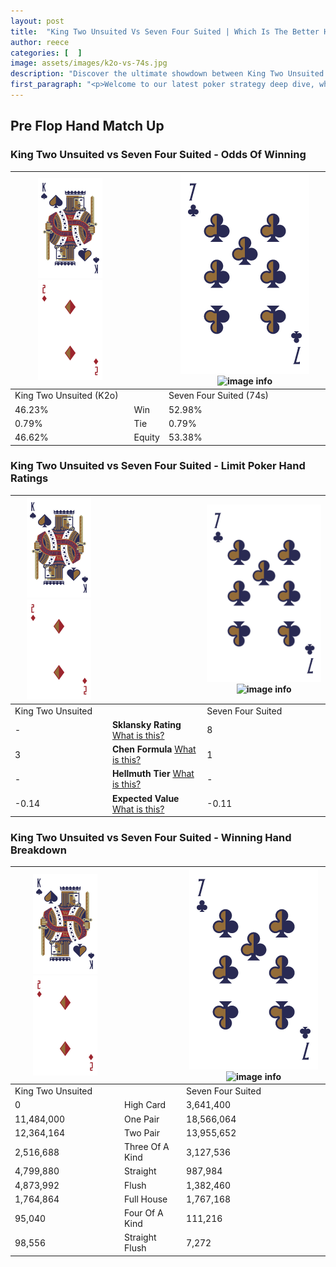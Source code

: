 ```yaml
---
layout: post
title:  "King Two Unsuited Vs Seven Four Suited | Which Is The Better Hand In Poker? A Complete Guide"
author: reece
categories: [  ]
image: assets/images/k2o-vs-74s.jpg
description: "Discover the ultimate showdown between King Two Unsuited and Seven Four Suited in poker! Uncover the odds, strategies, and scenarios where one hand triumphs over the other. Get ready to up your poker game with this thrilling analysis."
first_paragraph: "<p>Welcome to our latest poker strategy deep dive, where we're pitting two distinct hands against each other in a high-stakes showdown: King Two Unsuited vs Seven Four Suited.</p><p>In the dynamic world of poker, every decision counts, and knowing which hand holds the upper hand is key to your success at the table.</p><p>In this article, we'll dissect these two hands, explore the scenarios where one dominates the other, and equip you with the knowledge to make strategic choices that can tip the odds in your favor.</p><p>Get ready to unravel the intriguing dynamics of these poker hands and elevate your game to new heights.</p>"
---
```




[comment]: # (sp0)

## Pre Flop Hand Match Up

<div class="table hand-ratings" markdown="1"> 



### King Two Unsuited vs Seven Four Suited - Odds Of Winning


    
| ![image info](assets/images/hand1/K.png) ![image info](assets/images/hand1/2o.png) |  | ![image info](assets/images/hand2/7.png) ![image info](assets/images/hand2/4s.png) |
| -------- | -------- | -------- |
| King Two Unsuited (K2o) |  | Seven Four Suited (74s) |
| 46.23% | Win | 52.98% |
| 0.79% | Tie | 0.79% |
| 46.62% | Equity | 53.38% |




[comment]: # (sp1)



### King Two Unsuited vs Seven Four Suited - Limit Poker Hand Ratings


    
| ![image info](assets/images/hand1/K.png) ![image info](assets/images/hand1/2o.png) |  | ![image info](assets/images/hand2/7.png) ![image info](assets/images/hand2/4s.png) |
| -------- | -------- | -------- |
| King Two Unsuited |  | Seven Four Suited |
| - | **Sklansky Rating** [What is this?](/sklansky-rating-explained) | 8 |
| 3 | **Chen Formula** [What is this?](/chen-formula-explained) | 1 |
| - | **Hellmuth Tier** [What is this?](/Hellmuth-tier-explained) | - |
| -0.14 | **Expected Value** [What is this?](/expected-value-explained) | -0.11 |




[comment]: # (sp2)



### King Two Unsuited vs Seven Four Suited - Winning Hand Breakdown


    
| ![image info](assets/images/hand1/K.png) ![image info](assets/images/hand1/2o.png) |  | ![image info](assets/images/hand2/7.png) ![image info](assets/images/hand2/4s.png) |
| -------- | -------- | -------- |
| King Two Unsuited |  | Seven Four Suited |
| 0 | High Card | 3,641,400 |
| 11,484,000 | One Pair | 18,566,064 |
| 12,364,164 | Two Pair | 13,955,652 |
| 2,516,688 | Three Of A Kind | 3,127,536 |
| 4,799,880 | Straight | 987,984 |
| 4,873,992 | Flush | 1,382,460 |
| 1,764,864 | Full House | 1,767,168 |
| 95,040 | Four Of A Kind | 111,216 |
| 98,556 | Straight Flush | 7,272 |




[comment]: # (sp3)



</div>

[comment]: # (sp4)



[comment]: # (sp5)

